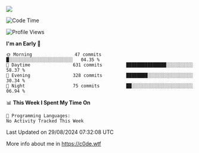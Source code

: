 <a href="https://wakatime.com"><img src="https://wakatime.com/share/@c0dezin/b7f18a7c-ab3a-40b8-8bc7-b1b7bf71f1d6.svg" /></a>

<!--START_SECTION:waka-->
![Code Time](http://img.shields.io/badge/Code%20Time-77%20hrs%2053%20mins-blue)

![Profile Views](http://img.shields.io/badge/Profile%20Views-0-blue)

**I'm an Early 🐤** 

```text
🌞 Morning                47 commits          █░░░░░░░░░░░░░░░░░░░░░░░░   04.35 % 
🌆 Daytime                631 commits         ███████████████░░░░░░░░░░   58.37 % 
🌃 Evening                328 commits         ████████░░░░░░░░░░░░░░░░░   30.34 % 
🌙 Night                  75 commits          ██░░░░░░░░░░░░░░░░░░░░░░░   06.94 % 
```


📊 **This Week I Spent My Time On** 

```text
💬 Programming Languages: 
No Activity Tracked This Week
```


 Last Updated on 29/08/2024 07:32:08 UTC
<!--END_SECTION:waka-->

More info about me in https://c0de.wtf
